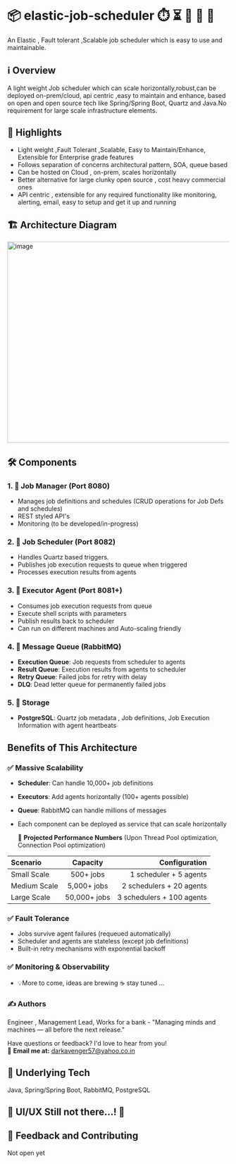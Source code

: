 # 📦 elastic-job-scheduler ⏱️ ⏳ 📅 🧠 🐙
An Elastic , Fault tolerant ,Scalable job scheduler which is easy to use and maintainable.

## ℹ️ Overview
A light weight Job scheduler which can scale horizontally,robust,can be deployed on-prem/cloud, api centric ,easy to maintain and enhance, based on open and open source tech like Spring/Spring Boot, Quartz and Java.No requirement for large scale infrastructure elements. 
## 🌟 Highlights
- Light weight ,Fault Tolerant ,Scalable, Easy to Maintain/Enhance, Extensible for Enterprise grade features
- Follows separation of concerns architectural pattern, SOA, queue based
- Can be hosted on Cloud , on-prem, scales horizontally
- Better alternative for large clunky open source , cost heavy commercial ones
- API centric , extensible for any required functionality like monitoring, alerting, email, easy to setup and get it up and running

## 🏗️ Architecture Diagram
   <img width="718" height="457" alt="image" src="https://github.com/user-attachments/assets/99a0aefd-394a-4280-8ca8-efefd176d347" />
   

## 🛠️ Components

### 1. 🧩 **Job Manager** (Port 8080)
- Manages job definitions and schedules (CRUD operations for Job Defs and schedules)
- REST styled API's
- Monitoring (to be developed/in-progress)
### 2. 🧩 **Job Scheduler** (Port 8082)
- Handles Quartz based triggers.
- Publishes job execution requests to queue when triggered
- Processes execution results from agents
### 3. 🧩 **Executor Agent** (Port 8081+)
- Consumes job execution requests from queue
- Execute shell scripts with parameters
- Publish results back to scheduler
- Can run on different machines and Auto-scaling friendly
### 4. 🧩 **Message Queue** (RabbitMQ)
- **Execution Queue**: Job requests from scheduler to agents
- **Result Queue**: Execution results from agents to scheduler
- **Retry Queue**: Failed jobs for retry with delay
- **DLQ**: Dead letter queue for permanently failed jobs
### 5. 🧩 **Storage**
- **PostgreSQL**: Quartz job metadata , Job definitions, Job Execution Information with agent heartbeats

## Benefits of This Architecture

### ✅ **Massive Scalability**
- **Scheduler**: Can handle 10,000+ job definitions
- **Executors**: Add agents horizontally (100+ agents possible)
- **Queue**: RabbitMQ can handle millions of messages
- Each component can be deployed as service that can scale horizontally

   🎯 **Projected Performance Numbers** (Upon Thread Pool optimization, Connection Pool optimization)

| Scenario | Capacity | Configuration |
| :---         |     :---:      |          ---: |
| Small Scale   | 500+ jobs     | 1 scheduler + 5 agents   |
| Medium Scale     | 5,000+ jobs       | 2 schedulers + 20 agents     |
| Large Scale      | 50,000+ jobs       | 3 schedulers + 100 agents     |

### ✅ **Fault Tolerance**
- Jobs survive agent failures (requeued automatically)
- Scheduler and agents are stateless (except job definitions)
- Built-in retry mechanisms with exponential backoff

### ✅ **Monitoring & Observability**
- 💡More to come, ideas are brewing ☕ stay tuned ...

### ✍️ Authors
Engineer , Management Lead, Works for a bank - 
"Managing minds and machines — all before the next release."

Have questions or feedback? I'd love to hear from you!  
📧 **Email me at:** [darkavenger57@yahoo.co.in](mailto:darkavenger57@yahoo.co.in)

## 🚀 Underlying Tech
Java, Spring/Spring Boot, RabbitMQ, PostgreSQL

## 🚧 UI/UX Still not there...! 🎨

## 💭 Feedback and Contributing
   Not open yet

